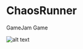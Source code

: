 # ChaosRunner
GameJam Game

![alt text](https://github.com/Goldenlion5648/RobotBosses/blob/master/chaos.png)
